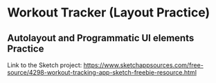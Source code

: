 #  Workout Tracker (Layout Practice)
## Autolayout and Programmatic UI elements Practice

Link to the Sketch project: https://www.sketchappsources.com/free-source/4298-workout-tracking-app-sketch-freebie-resource.html
